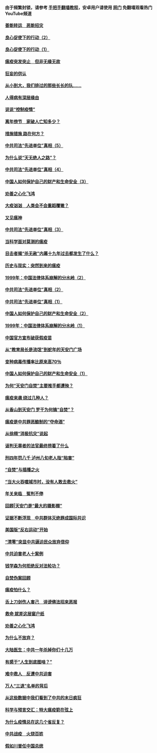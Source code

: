 #### 由于频繁封锁，请参考 [手把手翻墙教程](https://github.com/gfw-breaker/guides/wiki/)，安卓用户请使用 [网门](https://github.com/gfw-breaker/nogfw/blob/master/dl.md?t=02281300) 免翻墙观看热门YouTube频道 

#### [善能转运　恶能招灾](../pages/19/421334.md?t=02281300) 

#### [良心促使下的行动（2）](../pages/19/421361.md?t=02281300) 

#### [良心促使下的行动（1）](../pages/19/421302.md?t=02281300) 

#### [瘟疫突发突止　但非无缘无故](../pages/19/421281.md?t=02281300) 

#### [狂妄的供认](../pages/19/421199.md?t=02281300) 

#### [从小到大，我们排过的那些长长的队……](../pages/19/421243.md?t=02281300) 

#### [人得病有深层缘由](../pages/19/420864.md?t=02281300) 

#### [说说“控制疫情”](../pages/19/420831.md?t=02281300) 

#### [离年傍节　家破人亡知多少？](../pages/19/420563.md?t=02281300) 

#### [措施错施  路在何方？](../pages/19/420076.md?t=02281300) 

#### [中共司法“先进单位”真相（5）](../pages/19/419453.md?t=02281300) 

#### [为什么说“天无绝人之路”？](../pages/19/419618.md?t=02281300) 

#### [中共司法“先进单位”真相（4）](../pages/19/419452.md?t=02281300) 

#### [中国人如何保护自己的财产和生命安全（3）](../pages/19/419405.md?t=02281300) 

#### [劝善之心化飞鸿](../pages/19/418758.md?t=02281300) 

#### [大疫汹汹　人类会不会重蹈覆辙？](../pages/19/419691.md?t=02281300) 

#### [又见瘟神](../pages/19/419225.md?t=02281300) 

#### [中共司法“先进单位”真相（3）](../pages/19/419451.md?t=02281300) 

#### [当科学面对莫测的瘟疫](../pages/19/419625.md?t=02281300) 

#### [目击者揭“杀无赦”内幕十九年过去都发生了什么？](../pages/19/419617.md?t=02281300) 

#### [历史与现实：突然到来的瘟疫](../pages/19/419619.md?t=02281300) 

#### [1999年：中国法律体系崩解的分水岭（2）](../pages/19/419455.md?t=02281300) 

#### [中共司法“先进单位”真相（2）](../pages/19/419450.md?t=02281300) 

#### [中共司法“先进单位”真相（1）](../pages/19/419449.md?t=02281300) 

#### [中国人如何保护自己的财产和生命安全（2）](../pages/19/419404.md?t=02281300) 

#### [1999年：中国法律体系崩解的分水岭（1）](../pages/19/419454.md?t=02281300) 

#### [中国官方宣布破获假疫苗](../pages/19/419504.md?t=02281300) 

#### [从“教育局长是流氓”到蛇年的天安门广场](../pages/19/419470.md?t=02281300) 

#### [变种病毒传播率比原来高70％](../pages/19/419456.md?t=02281300) 

#### [中国人如何保护自己的财产和生命安全（1）](../pages/19/419403.md?t=02281300) 

#### [为何“天安门自焚”主要推手都遭殃？](../pages/19/419348.md?t=02281300) 

#### [瘟疫来袭 绕过几种人？](../pages/19/419349.md?t=02281300) 

#### [从香山到天安门 罗干为何搞“自焚”？](../pages/19/419270.md?t=02281300) 

#### [瘟疫是中共罪恶酿制的“夺命酒”](../pages/19/419223.md?t=02281300) 

#### [从徐栩“消极抗灾”说起](../pages/19/419224.md?t=02281300) 

#### [诬判无辜者的法官最终捞着了什么](../pages/19/419268.md?t=02281300) 

#### [刑四年罚八千 泸州八旬老人指“陷害”](../pages/19/419232.md?t=02281300) 

#### [“自焚”与插播之火](../pages/19/419226.md?t=02281300) 

#### [“当大火吞噬城市时，没有人敢去救火”](../pages/19/419077.md?t=02281300) 

#### [年关来临　冤判不停](../pages/19/419093.md?t=02281300) 

#### [回顾|天安门是“最大的摄影棚”](../pages/19/380866.md?t=02281300) 

#### [证据不断浮现　中共群体灭绝罪成国际共识](../pages/19/419031.md?t=02281300) 

#### [美国版“反右运动”开始](../pages/19/419030.md?t=02281300) 

#### [“清零”突显中共逼迫民众放弃信仰](../pages/19/418995.md?t=02281300) 

#### [中共迫害老人十案例](../pages/19/418831.md?t=02281300) 

#### [钱学森为何拒绝反对法轮功？](../pages/19/418905.md?t=02281300) 

#### [自焚伪案回顾](../pages/19/418799.md?t=02281300) 

#### [瘟疫怕什么？](../pages/19/418800.md?t=02281300) 

#### [舌上刀剑伤人害己　诽谤佛法招来恶报](../pages/19/418731.md?t=02281300) 

#### [救命 就差这层窗户纸](../pages/19/418706.md?t=02281300) 

#### [劝善之心化飞鸿](../pages/19/416766.md?t=02281300) 

#### [为什么不放弃？](../pages/19/418691.md?t=02281300) 

#### [大陆医生：中共一年杀掉你们十几万](../pages/19/418670.md?t=02281300) 

#### [有感于“人生到底图啥？”](../pages/19/418624.md?t=02281300) 

#### [难中救人　反遭中共迫害](../pages/19/418414.md?t=02281300) 

#### [万人“三退”名单的背后](../pages/19/418505.md?t=02281300) 

#### [从这些数据中我们看到了中共的末日疯狂](../pages/19/418420.md?t=02281300) 

#### [科学与预言交汇：特大瘟疫箭在弦上](../pages/19/418266.md?t=02281300) 

#### [为什么疫情总在这几个省反复？](../pages/19/418219.md?t=02281300) 

#### [中共战疫　火烧百姓](../pages/19/418220.md?t=02281300) 

#### [假如川普任中国总统](../pages/19/418174.md?t=02281300) 


